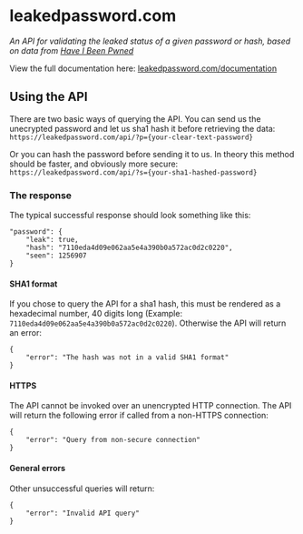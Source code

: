 # leakedpassword.com
_An API for validating the leaked status of a given password or hash, based on data from [Have I Been Pwned](https://haveibeenpwned.com)_

View the full documentation here: [leakedpassword.com/documentation](https://leakedpassword.com/documentation/)

## Using the API
There are two basic ways of querying the API. You can send us the unecrypted password and let us sha1 hash it before retrieving the data:
`https://leakedpassword.com/api/?p={your-clear-text-password}`

Or you can hash the password before sending it to us. In theory this method should be faster, and obviously more secure:
`https://leakedpassword.com/api/?s={your-sha1-hashed-password}`

### The response
The typical successful response should look something like this:

```
"password": {
    "leak": true,
    "hash": "7110eda4d09e062aa5e4a390b0a572ac0d2c0220",
    "seen": 1256907
}
```

#### SHA1 format
If you chose to query the API for a sha1 hash, this must be rendered as a hexadecimal number, 40 digits long (Example: `7110eda4d09e062aa5e4a390b0a572ac0d2c0220`). Otherwise the API will return an error:

```
{
    "error": "The hash was not in a valid SHA1 format"
}
```

#### HTTPS
The API cannot be invoked over an unencrypted HTTP connection. The API will return the following error if called from a non-HTTPS connection:
```
{
    "error": "Query from non-secure connection"
}
```

#### General errors
Other unsuccessful queries will return:
```
{
    "error": "Invalid API query"
}
```
